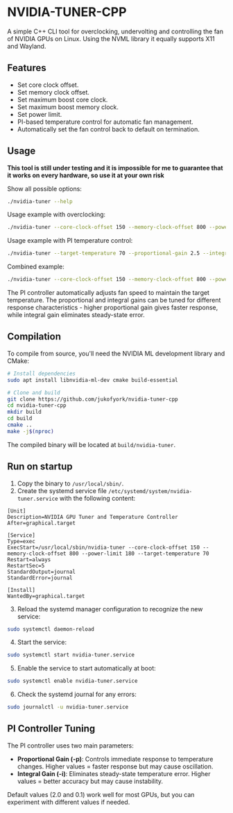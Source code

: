 # NVIDIA-TUNER-CPP

A simple C++ CLI tool for overclocking, undervolting and controlling the fan of NVIDIA GPUs on Linux. Using the NVML library it equally supports X11 and Wayland.

## Features

* Set core clock offset.
* Set memory clock offset.
* Set maximum boost core clock.
* Set maximum boost memory clock.
* Set power limit.
* PI-based temperature control for automatic fan management.
* Automatically set the fan control back to default on termination.

## Usage

**This tool is still under testing and it is impossible for me to guarantee that it works on every hardware, so use it at your own risk**

Show all possible options:

```bash
./nvidia-tuner --help
```

Usage example with overclocking:
```bash
./nvidia-tuner --core-clock-offset 150 --memory-clock-offset 800 --power-limit 180
```

Usage example with PI temperature control:
```bash
./nvidia-tuner --target-temperature 70 --proportional-gain 2.5 --integral-gain 0.15
```

Combined example:
```bash
./nvidia-tuner --core-clock-offset 150 --memory-clock-offset 800 --power-limit 180 --target-temperature 70
```

The PI controller automatically adjusts fan speed to maintain the target temperature. The proportional and integral gains can be tuned for different response characteristics - higher proportional gain gives faster response, while integral gain eliminates steady-state error.

## Compilation

To compile from source, you'll need the NVIDIA ML development library and CMake:

```bash
# Install dependencies
sudo apt install libnvidia-ml-dev cmake build-essential

# Clone and build
git clone https://github.com/jukofyork/nvidia-tuner-cpp
cd nvidia-tuner-cpp
mkdir build
cd build
cmake ..
make -j$(nproc)
```

The compiled binary will be located at `build/nvidia-tuner`.

## Run on startup

1. Copy the binary to `/usr/local/sbin/`.
2. Create the systemd service file `/etc/systemd/system/nvidia-tuner.service` with the following content:

```service
[Unit]
Description=NVIDIA GPU Tuner and Temperature Controller
After=graphical.target

[Service]
Type=exec
ExecStart=/usr/local/sbin/nvidia-tuner --core-clock-offset 150 --memory-clock-offset 800 --power-limit 180 --target-temperature 70
Restart=always
RestartSec=5
StandardOutput=journal
StandardError=journal

[Install]
WantedBy=graphical.target
```

3. Reload the systemd manager configuration to recognize the new service:

```bash
sudo systemctl daemon-reload
```

4. Start the service:

```bash
sudo systemctl start nvidia-tuner.service
```

5. Enable the service to start automatically at boot:

```bash
sudo systemctl enable nvidia-tuner.service
```

6. Check the systemd journal for any errors:

```bash
sudo journalctl -u nvidia-tuner.service
```

## PI Controller Tuning

The PI controller uses two main parameters:

* **Proportional Gain (-p)**: Controls immediate response to temperature changes. Higher values = faster response but may cause oscillation.
* **Integral Gain (-i)**: Eliminates steady-state temperature error. Higher values = better accuracy but may cause instability.

Default values (2.0 and 0.1) work well for most GPUs, but you can experiment with different values if needed.